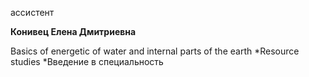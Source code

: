 ассистент



**Конивец Елена Дмитриевна**

Basics of energetic of water and internal parts of the earth
	*Resource studies
	*Введение в специальность